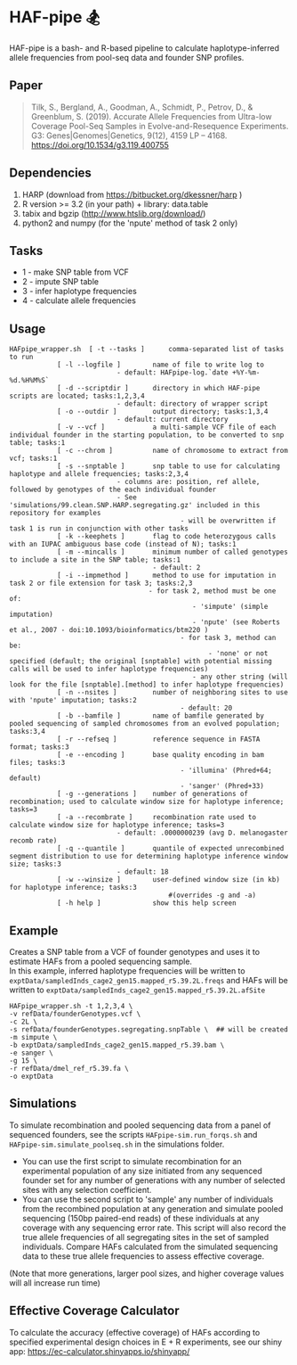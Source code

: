 # HAF-pipe 🏂

HAF-pipe is a bash- and R-based pipeline to calculate haplotype-inferred allele frequencies from pool-seq data and founder SNP profiles.

## Paper





> Tilk, S., Bergland, A., Goodman, A., Schmidt, P., Petrov, D., & Greenblum, S. (2019). Accurate Allele Frequencies from Ultra-low Coverage Pool-Seq Samples in Evolve-and-Resequence Experiments. G3: Genes|Genomes|Genetics, 9(12), 4159 LP – 4168. https://doi.org/10.1534/g3.119.400755



## Dependencies



1. HARP (download from https://bitbucket.org/dkessner/harp )
2. R version >= 3.2 (in your path) + library: data.table 
3. tabix and bgzip (http://www.htslib.org/download/)
4. python2 and numpy (for the 'npute' method of task 2 only)

## Tasks
*	1 - make SNP table from VCF
*	2 - impute SNP table
*	3 - infer haplotype frequencies
*	4 - calculate allele frequencies

## Usage



```
HAFpipe_wrapper.sh	[ -t --tasks ]		comma-separated list of tasks to run 
			[ -l --logfile ]    	name of file to write log to
						   - default: HAFpipe-log.`date +%Y-%m-%d.%H%M%S` 
			[ -d --scriptdir ]  	directory in which HAF-pipe scripts are located; tasks:1,2,3,4
						   - default: directory of wrapper script 
			[ -o --outdir ]     	output directory; tasks:1,3,4 
						   - default: current directory
			[ -v --vcf ]        	a multi-sample VCF file of each individual founder in the starting population, to be converted to snp table; tasks:1
			[ -c --chrom ]      	name of chromosome to extract from vcf; tasks:1
			[ -s --snptable ]   	snp table to use for calculating haplotype and allele frequencies; tasks:2,3,4 
						   - columns are: position, ref allele, followed by genotypes of the each individual founder 
						   - See 'simulations/99.clean.SNP.HARP.segregating.gz' included in this repository for examples 
                            			   - will be overwritten if task 1 is run in conjunction with other tasks 
			[ -k --keephets ]		flag to code heterozygous calls with an IUPAC ambiguous base code (instead of N); tasks:1 
			[ -m --mincalls ]		minimum number of called genotypes to include a site in the SNP table; tasks:1 
									- default: 2
			[ -i --impmethod ]     	method to use for imputation in task 2 or file extension for task 3; tasks:2,3
        		    			   - for task 2, method must be one of: 
                            			      - 'simpute' (simple imputation) 
                            			      - 'npute' (see Roberts et al., 2007 - doi:10.1093/bioinformatics/btm220 ) 
                            			   - for task 3, method can be: 
                            		              - 'none' or not specified (default; the original [snptable] with potential missing calls will be used to infer haplotype frequencies) 
                            			      - any other string (will look for the file [snptable].[method] to infer haplotype frequencies) 
			[ -n --nsites ]     	number of neighboring sites to use with 'npute' imputation; tasks:2
                            			   - default: 20 
			[ -b --bamfile ]    	name of bamfile generated by pooled sequencing of sampled chromosomes from an evolved population; tasks:3,4 
			[ -r --refseq ]     	reference sequence in FASTA format; tasks:3
			[ -e --encoding ]   	base quality encoding in bam files; tasks:3
                            			   - 'illumina' (Phred+64; default) 
                            			   - 'sanger' (Phred+33) 
			[ -g --generations ] 	number of generations of recombination; used to calculate window size for haplotype inference; tasks=3
			[ -a --recombrate ] 	recombination rate used to calculate window size for haplotype inference; tasks=3
						   - default: .0000000239 (avg D. melanogaster recomb rate) 
			[ -q --quantile ]   	quantile of expected unrecombined segment distribution to use for determining haplotype inference window size; tasks:3
						   - default: 18 
			[ -w --winsize ]    	user-defined window size (in kb) for haplotype inference; tasks:3
                            			#(overrides -g and -a) 
			[ -h help ]         	show this help screen
```

## Example

Creates a SNP table from a VCF of founder genotypes and uses it to estimate HAFs from a pooled sequencing sample.  
In this example, inferred haplotype frequencies will be written to ```exptData/sampledInds_cage2_gen15.mapped_r5.39.2L.freqs```
and HAFs will be written to ```exptData/sampledInds_cage2_gen15.mapped_r5.39.2L.afSite```  <br>

``` 
HAFpipe_wrapper.sh -t 1,2,3,4 \
-v refData/founderGenotypes.vcf \
-c 2L \
-s refData/founderGenotypes.segregating.snpTable \  ## will be created
-m simpute \
-b exptData/sampledInds_cage2_gen15.mapped_r5.39.bam \
-e sanger \
-g 15 \
-r refData/dmel_ref_r5.39.fa \
-o exptData 

```

## Simulations

To simulate recombination and pooled sequencing data from a panel of sequenced founders, see the scripts ```HAFpipe-sim.run_forqs.sh``` and ```HAFpipe-sim.simulate_poolseq.sh``` in the simulations folder. 
* You can use the first script to simulate recombination for an experimental population of any size initiated from any sequenced founder set for any number of generations with any number of selected sites with any selection coefficient.  
* You can use the second script to 'sample' any number of individuals from the recombined population at any generation and simulate pooled sequencing (150bp paired-end reads) of these individuals at any coverage with any sequencing error rate.  This script will also record the true allele frequencies of all segregating sites in the set of sampled individuals. Compare HAFs calculated from the simulated sequencing data to these true allele frequencies to assess effective coverage.  

(Note that more generations, larger pool sizes, and higher coverage values will all increase run time)

## Effective Coverage Calculator

To calculate the accuracy (effective coverage) of HAFs according to specified experimental design choices in E + R experiments, see our shiny app: https://ec-calculator.shinyapps.io/shinyapp/
